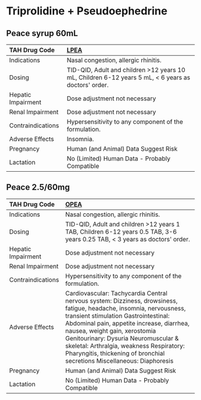 # Triprolidine + Pseudoephedrine

## Peace syrup 60mL

| TAH Drug Code      | [**LPEA**](https://www.tahsda.org.tw/drugs/hissearch.php?drug_code=LPEA)                            |
|:-------------------|:----------------------------------------------------------------------------------------------------|
| Indications        | Nasal congestion, allergic rhinitis.                                                                |
| Dosing             | TID-QID, Adult and children >12 years 10 mL, Children 6-12 years 5 mL, < 6 years as doctors' order. |
| Hepatic Impairment | Dose adjustment not necessary                                                                       |
| Renal Impairment   | Dose adjustment not necessary                                                                       |
| Contraindications  | Hypersensitivity to any component of the formulation.                                               |
| Adverse Effects    | Insomnia.                                                                                           |
| Pregnancy          | Human (and Animal) Data Suggest Risk                                                                |
| Lactation          | No (Limited) Human Data - Probably Compatible                                                       |

## Peace 2.5/60mg

| TAH Drug Code      | [**OPEA**](https://www.tahsda.org.tw/drugs/hissearch.php?drug_code=OPEA)                                                                                                                                                                                                                                                                                                                                |
|:-------------------|:--------------------------------------------------------------------------------------------------------------------------------------------------------------------------------------------------------------------------------------------------------------------------------------------------------------------------------------------------------------------------------------------------------|
| Indications        | Nasal congestion, allergic rhinitis.                                                                                                                                                                                                                                                                                                                                                                    |
| Dosing             | TID-QID, Adult and children >12 years 1 TAB, Children 6-12 years 0.5 TAB, 3-6 years 0.25 TAB, < 3 years as doctors' order.                                                                                                                                                                                                                                                                              |
| Hepatic Impairment | Dose adjustment not necessary                                                                                                                                                                                                                                                                                                                                                                           |
| Renal Impairment   | Dose adjustment not necessary                                                                                                                                                                                                                                                                                                                                                                           |
| Contraindications  | Hypersensitivity to any component of the formulation.                                                                                                                                                                                                                                                                                                                                                   |
| Adverse Effects    | Cardiovascular: Tachycardia Central nervous system: Dizziness, drowsiness, fatigue, headache, insomnia, nervousness, transient stimulation Gastrointestinal: Abdominal pain, appetite increase, diarrhea, nausea, weight gain, xerostomia Genitourinary: Dysuria Neuromuscular & skeletal: Arthralgia, weakness Respiratory: Pharyngitis, thickening of bronchial secretions Miscellaneous: Diaphoresis |
| Pregnancy          | Human (and Animal) Data Suggest Risk                                                                                                                                                                                                                                                                                                                                                                    |
| Lactation          | No (Limited) Human Data - Probably Compatible                                                                                                                                                                                                                                                                                                                                                           |

